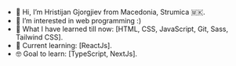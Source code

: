 - 👋 Hi, I’m Hristijan Gjorgjiev from Macedonia, Strumica 🇲🇰.
- 👀 I’m interested in web programming :)
- 📖 What I have learned till now: [HTML, CSS, JavaScript, Git, Sass, Tailwind CSS].
- 🌱 Current learning: [ReactJs].
- 🤓 Goal to learn: [TypeScript, NextJs].
